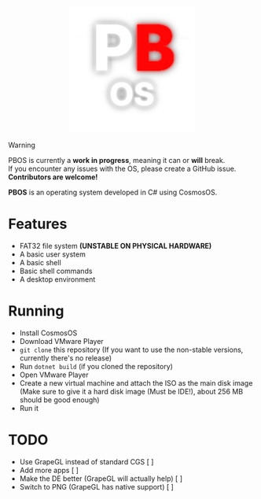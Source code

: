 <div align="center">
    <img src="Images/PBOS_Logo.png">
</div>

> [!warning]
> PBOS is currently a **work in progress**, meaning it can or **will** break.<br>If you encounter any issues with the OS, please create a GitHub issue.<br>**Contributors are welcome!**

**PBOS** is an operating system developed in C# using CosmosOS.

# Features
- FAT32 file system **(UNSTABLE ON PHYSICAL HARDWARE)**
- A basic user system
- A basic shell
- Basic shell commands
- A desktop environment

# Running
- Install CosmosOS
- Download VMware Player
- `git clone` this repository (If you want to use the non-stable versions, currently there's no release)
- Run `dotnet build` (if you cloned the repository)
- Open VMware Player
- Create a new virtual machine and attach the ISO as the main disk image (Make sure to give it a hard disk image (Must be IDE!), about 256 MB should be good enough)
- Run it

# TODO
- Use GrapeGL instead of standard CGS [ ]
- Add more apps [ ]
- Make the DE better (GrapeGL will actually help) [ ]
- Switch to PNG (GrapeGL has native support) [ ]